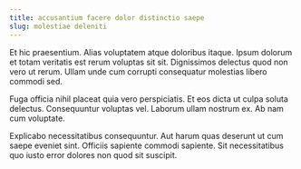 ```yaml
---
title: accusantium facere dolor distinctio saepe
slug: molestiae deleniti
---
```


Et hic praesentium. Alias voluptatem atque doloribus itaque. Ipsum dolorum et totam veritatis est rerum voluptas sit sit. Dignissimos delectus quod non vero ut rerum. Ullam unde cum corrupti consequatur molestias libero commodi sed.

Fuga officia nihil placeat quia vero perspiciatis. Et eos dicta ut culpa soluta delectus. Consequuntur voluptas vel. Laborum ullam nostrum ex. Ab nam cum voluptate.

Explicabo necessitatibus consequuntur. Aut harum quas deserunt ut cum saepe eveniet sint. Officiis sapiente commodi sapiente. Sit necessitatibus quo iusto error dolores non quod sit suscipit.
